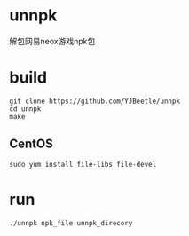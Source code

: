 # unnpk
解包网易neox游戏npk包

# build

```
git clone https://github.com/YJBeetle/unnpk
cd unnpk
make
```
## CentOS

```
sudo yum install file-libs file-devel
```

# run

```
./unnpk npk_file unnpk_direcory
```

